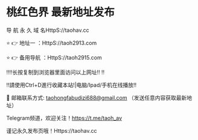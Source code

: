 # 桃红色界 最新地址发布

导 航 永 久 域 名HttpS://taohav.cc

⭐️ 👉 地址一 ：HttpS://taoh2913.com

⭐️ 👉 备用导航 ：HttpS://taoh2915.com

‼️‼️长按复制到浏览器里面访问以上网址‼️ ‼️

‼️請使用Ctrl+D進行收藏本站!|电脑/Ipad/手机在线播放‼️

📧 邮箱联系方式: taohongfabudizi688@gmail.com （发送任意内容获取最新地址）

Telegram频道，欢迎关注！https://t.me/taoh_av

谨记永久发布页哦！Https://taohav.cc
